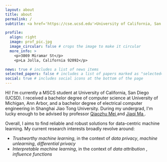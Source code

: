 ```yaml
---
layout: about
title: about
permalink: /
subtitle: <a href='https://cse.ucsd.edu'>University of California, San Diego</a>. Address. y2tu@ucsd.edu.

profile:
  align: right
  image: prof_pic.jpg
  image_circular: false # crops the image to make it circular
  more_info: >
    <p>3869 Miramar St</p>
    <p>La Jolla, California 92092</p>

news: true # includes a list of news items
selected_papers: false # includes a list of papers marked as "selected={true}"
social: true # includes social icons at the bottom of the page
---
```


<p> Hi! I'm currently a MSCS student at University of California, San Diego (UCSD). I received a bachelor degree of computer science at University of Michigan, Ann Arbor, and a bachelor degree of electrical computer engineering in Shanghai Jiao Tong University. During my undergrad, I'm lucky enough to be advised by professor <a href = 'https://umich-foreseer.github.io'> Qiaozhu Mei </a> and <a href='https://jiaqima.github.io'> Jiaqi Ma </a>. </p>

<p>Overall, I aims to find reliable and robust solutions for data-centric machine learning. My current research interests broadly revolve around:</p>
<ul>
  <li><em>Trustworthy machine learning</em>, in the context of <em> data privacy</em>, <em> machine unlearning</em>, <em> differential privacy </em></li>
  <li><em>Interpretable machine learning</em>, in the context of <em> data attribution </em>, <em> influence functions</em> </li>
</ul>

